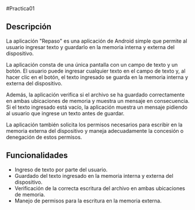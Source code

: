 #Practica01

## Descripción

La aplicación "Repaso" es una aplicación de Android simple que permite al usuario ingresar texto y guardarlo en la memoria interna y externa del dispositivo. 

La aplicación consta de una única pantalla con un campo de texto y un botón. El usuario puede ingresar cualquier texto en el campo de texto y, al hacer clic en el botón, el texto ingresado se guarda en la memoria interna y externa del dispositivo.

Además, la aplicación verifica si el archivo se ha guardado correctamente en ambas ubicaciones de memoria y muestra un mensaje en consecuencia. Si el texto ingresado está vacío, la aplicación muestra un mensaje pidiendo al usuario que ingrese un texto antes de guardar.

La aplicación también solicita los permisos necesarios para escribir en la memoria externa del dispositivo y maneja adecuadamente la concesión o denegación de estos permisos.

## Funcionalidades

- Ingreso de texto por parte del usuario.
- Guardado del texto ingresado en la memoria interna y externa del dispositivo.
- Verificación de la correcta escritura del archivo en ambas ubicaciones de memoria.
- Manejo de permisos para la escritura en la memoria externa.
